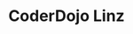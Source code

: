 ---
title: "CoderDojo Linz"
slides:
    - slide:
        title: "Das CoderDojo Linz wird 5!"
        description: "Anfang Juli 2015 fand das erste CoderDojo in Linz statt.Seitdem wird alle zwei Wochen programmiert und gelötet.  \nEin großes Dankeschön an alle Mentoren, die das möglich machen!  \n❤❤❤"
        img: "hero-erstes-coderdojo.jpg"
    - slide:
        title: "Zu Gast auf der Uni Linz"
        description: "In den Sommerferien durften wir das CoderDojo im Science Park der Uni Linz abhalten."
        img: "uni-linz.jpg"
    - slide:
        title: "Löten & Elektronik"
        description: "In der Werkstatt des Wissensturms wird gelötet."
        img: "loeten.jpg"
        position: "50% 100%"
    - slide:
        title: "Robotik-Workshop"
        description: "Die HTL Leonding war zu Gast mit ihren programmierbaren Robotern."
        img: "roboter.jpg"
    - slide:
        title: "Ars Electronica Festival"
        description: "Beim Ars Electronica Festival wird am CoderDojo Stand im U19 Bereich programmiert und gelötet."
        img: "ars-electronica-festival.jpg"
aliases:
    - /kontakt.html
---
